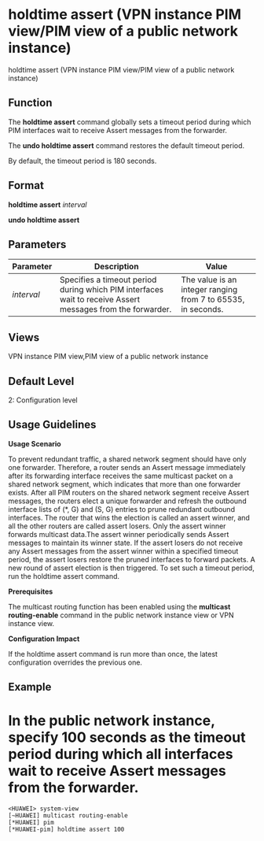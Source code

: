 holdtime assert (VPN instance PIM view/PIM view of a public network instance)
=============================================================================

holdtime assert (VPN instance PIM view/PIM view of a public network instance)

Function
--------



The **holdtime assert** command globally sets a timeout period during which PIM interfaces wait to receive Assert messages from the forwarder.

The **undo holdtime assert** command restores the default timeout period.



By default, the timeout period is 180 seconds.


Format
------

**holdtime assert** *interval*

**undo holdtime assert**


Parameters
----------

| Parameter | Description | Value |
| --- | --- | --- |
| *interval* | Specifies a timeout period during which PIM interfaces wait to receive Assert messages from the forwarder. | The value is an integer ranging from 7 to 65535, in seconds. |



Views
-----

VPN instance PIM view,PIM view of a public network instance


Default Level
-------------

2: Configuration level


Usage Guidelines
----------------

**Usage Scenario**

To prevent redundant traffic, a shared network segment should have only one forwarder. Therefore, a router sends an Assert message immediately after its forwarding interface receives the same multicast packet on a shared network segment, which indicates that more than one forwarder exists. After all PIM routers on the shared network segment receive Assert messages, the routers elect a unique forwarder and refresh the outbound interface lists of (\*, G) and (S, G) entries to prune redundant outbound interfaces. The router that wins the election is called an assert winner, and all the other routers are called assert losers. Only the assert winner forwards multicast data.The assert winner periodically sends Assert messages to maintain its winner state. If the assert losers do not receive any Assert messages from the assert winner within a specified timeout period, the assert losers restore the pruned interfaces to forward packets. A new round of assert election is then triggered. To set such a timeout period, run the holdtime assert command.

**Prerequisites**

The multicast routing function has been enabled using the **multicast routing-enable** command in the public network instance view or VPN instance view.

**Configuration Impact**

If the holdtime assert command is run more than once, the latest configuration overrides the previous one.


Example
-------

# In the public network instance, specify 100 seconds as the timeout period during which all interfaces wait to receive Assert messages from the forwarder.
```
<HUAWEI> system-view
[~HUAWEI] multicast routing-enable
[*HUAWEI] pim
[*HUAWEI-pim] holdtime assert 100

```